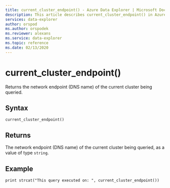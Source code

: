 ```yaml
---
title: current_cluster_endpoint() - Azure Data Explorer | Microsoft Docs
description: This article describes current_cluster_endpoint() in Azure Data Explorer.
services: data-explorer
author: orspod
ms.author: orspodek
ms.reviewer: alexans
ms.service: data-explorer
ms.topic: reference
ms.date: 02/13/2020
---
```

# current_cluster_endpoint()

Returns the network endpoint (DNS name) of the current cluster being queried.

## Syntax

`current_cluster_endpoint()`

## Returns

The network endpoint (DNS name) of the current cluster being queried,
as a value of type `string`.

## Example

```kusto
print strcat("This query executed on: ", current_cluster_endpoint())
```